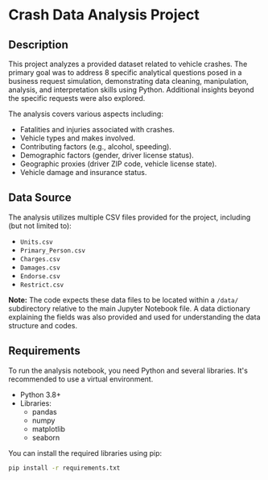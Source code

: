 # Crash Data Analysis Project

## Description

This project analyzes a provided dataset related to vehicle crashes. The primary goal was to address 8 specific analytical questions posed in a business request simulation, demonstrating data cleaning, manipulation, analysis, and interpretation skills using Python. Additional insights beyond the specific requests were also explored.

The analysis covers various aspects including:
*   Fatalities and injuries associated with crashes.
*   Vehicle types and makes involved.
*   Contributing factors (e.g., alcohol, speeding).
*   Demographic factors (gender, driver license status).
*   Geographic proxies (driver ZIP code, vehicle license state).
*   Vehicle damage and insurance status.

## Data Source

The analysis utilizes multiple CSV files provided for the project, including (but not limited to):

*   `Units.csv`
*   `Primary_Person.csv`
*   `Charges.csv`
*   `Damages.csv`
*   `Endorse.csv`
*   `Restrict.csv`

**Note:** The code expects these data files to be located within a `/data/` subdirectory relative to the main Jupyter Notebook file. A data dictionary explaining the fields was also provided and used for understanding the data structure and codes.

## Requirements

To run the analysis notebook, you need Python and several libraries. It's recommended to use a virtual environment.

*   Python 3.8+
*   Libraries:
    *   pandas
    *   numpy
    *   matplotlib
    *   seaborn

You can install the required libraries using pip:
```bash
pip install -r requirements.txt
